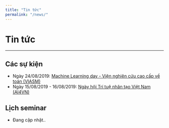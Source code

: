 ```yaml
---
title: "Tin tức"
permalink: "/news/"
---
```


# Tin tức
---

## Các sự kiện
  * Ngày 24/08/2019: [Machine Learning day - Viện nghiên cứu cao cấp về toán (VIASM)](https://viasm.edu.vn/hdkh/machine-learning-day)
  * Ngày 15/08/2019 - 16/08/2019: [Ngày hội Trí tuệ nhân tạo Việt Nam (AI4VN)](https://ai4vn.vnexpress.net)
  
## Lịch seminar  
  * Đang cập nhật..
